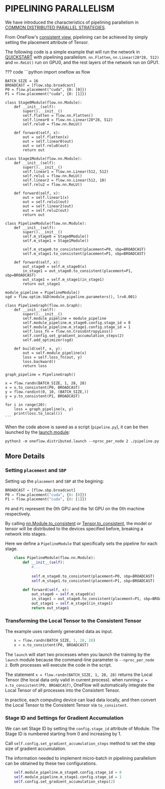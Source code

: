 # PIPELINING PARALLELISM

We have introduced the characteristics of pipelining parallelism in [COMMON DISTRIBUTED PARALLEL STRATEGIES](./01_introduction.md).

From OneFlow's [consistent view](./03_consistent_tensor.md), pipelining can be achieved by simply setting the placement attribute of Tensor.

The following code is a simple example that will run the network in [QUICKSTART](../basics/01_quickstart.md) with pipelining parallelism. `nn.Flatten`, `nn.Linear(28*28, 512)` and `nn.ReLU()` run on GPU0, and the rest layers of the network run on GPU1.

??? code
    ```python
    import oneflow as flow

    BATCH_SIZE = 16
    BROADCAST = [flow.sbp.broadcast]
    P0 = flow.placement("cuda", {0: [0]})
    P1 = flow.placement("cuda", {0: [1]})

    class Stage0Module(flow.nn.Module):
        def __init__(self):
            super().__init__()
            self.flatten = flow.nn.Flatten()
            self.linear0 = flow.nn.Linear(28*28, 512)
            self.relu0 = flow.nn.ReLU()

        def forward(self, x):
            out = self.flatten(x)
            out = self.linear0(out)
            out = self.relu0(out)
            return out

    class Stage1Module(flow.nn.Module):
        def __init__(self):
            super().__init__()
            self.linear1 = flow.nn.Linear(512, 512)
            self.relu1 = flow.nn.ReLU()
            self.linear2 = flow.nn.Linear(512, 10)
            self.relu2 = flow.nn.ReLU()

        def forward(self, x):
            out = self.linear1(x)
            out = self.relu1(out)
            out = self.linear2(out)
            out = self.relu2(out)
            return out

    class PipelineModule(flow.nn.Module):
        def __init__(self):
            super().__init__()
            self.m_stage0 = Stage0Module()
            self.m_stage1 = Stage1Module()

            self.m_stage0.to_consistent(placement=P0, sbp=BROADCAST)
            self.m_stage1.to_consistent(placement=P1, sbp=BROADCAST)

        def forward(self, x):
            out_stage0 = self.m_stage0(x)
            in_stage1 = out_stage0.to_consistent(placement=P1, sbp=BROADCAST)
            out_stage1 = self.m_stage1(in_stage1)
            return out_stage1

    module_pipeline = PipelineModule()
    sgd = flow.optim.SGD(module_pipeline.parameters(), lr=0.001)

    class PipelineGraph(flow.nn.Graph):
        def __init__(self):
            super().__init__()
            self.module_pipeline = module_pipeline
            self.module_pipeline.m_stage0.config.stage_id = 0
            self.module_pipeline.m_stage1.config.stage_id = 1
            self.loss_fn = flow.nn.CrossEntropyLoss()
            self.config.set_gradient_accumulation_steps(2)
            self.add_optimizer(sgd)

        def build(self, x, y):
            out = self.module_pipeline(x)
            loss = self.loss_fn(out, y)
            loss.backward()
            return loss

    graph_pipeline = PipelineGraph()

    x = flow.randn(BATCH_SIZE, 1, 28, 28)
    x = x.to_consistent(P0, BROADCAST)
    y = flow.randint(0, 10, (BATCH_SIZE,))
    y = y.to_consistent(P1, BROADCAST)

    for i in range(20):
        loss = graph_pipeline(x, y)
        print(loss.to_local())
    ```

When the code above is saved as a script (`pipeline.py`), it can be then launched by the [launch module](./04_launch.md):


```shell
python3 -m oneflow.distributed.launch --nproc_per_node 2 ./pipeline.py
```

## More Details

### Setting `placement` and `SBP`

Setting up the `placement` and `SBP` at the begining:

```python
BROADCAST = [flow.sbp.broadcast]
P0 = flow.placement("cuda", {0: [0]})
P1 = flow.placement("cuda", {0: [1]})
```

`P0` and `P1` represent the 0th GPU and the 1st GPU on the 0th machine respectively.

By calling [nn.Module.to_consistent](https://oneflow.readthedocs.io/en/master/module.html?highlight=to_consistent#oneflow.nn.Module.to_consistent) or [Tensor.to_consistent](https://oneflow.readthedocs.io/en/master/tensor.html?highlight=to_consistent#oneflow.Tensor.to_consistent), the model or tensor will be distributed to the devices specified before, breaking a network into stages.

Here we define a `PipelineModule` that specifically sets the pipeline for each stage.


```python
    class PipelineModule(flow.nn.Module):
        def __init__(self):
            #...
            
            self.m_stage0.to_consistent(placement=P0, sbp=BROADCAST)
            self.m_stage1.to_consistent(placement=P1, sbp=BROADCAST)

        def forward(self, x):
            out_stage0 = self.m_stage0(x)
            in_stage1 = out_stage0.to_consistent(placement=P1, sbp=BROADCAST)
            out_stage1 = self.m_stage1(in_stage1)
            return out_stage1
```

### Transforming the Local Tensor to the Consistent Tensor

The example uses randomly generated data as input.


```python
    x = flow.randn(BATCH_SIZE, 1, 28, 28)
    x = x.to_consistent(P0, BROADCAST)
```

The `launch` will start two processes when you launch the training by the `launch` module because the command-line parameter is `--nproc_per_node 2`. Both processes will execute the code in the script.

The statement `x = flow.randn(BATCH_SIZE, 1, 28, 28)` returns the Local Tensor (the local data only valid in current process). when running `x = x.to_consistent(P0, BROADCAST)`, OneFlow will automatically integrate the Local Tensor of all processes into the Consistent Tensor.


In practice, each computing device can load data locally, and then convert the Local Tensor to the Consistent Tensor via `to_consistent`.


### Stage ID and Settings for Gradient Accumulation

We can set Stage ID by setting the `config.stage_id` attribute of Module. The Stage ID is numbered starting from 0 and increasing by 1.

Call `self.config.set_gradient_accumulation_steps` method to set the step size of gradient accumulation.

The information needed to implement micro-batch in pipelining parallelism can be obtained by these two configurations.


```python
    self.module_pipeline.m_stage0.config.stage_id = 0
    self.module_pipeline.m_stage1.config.stage_id = 1
    self.config.set_gradient_accumulation_steps(2)
```
